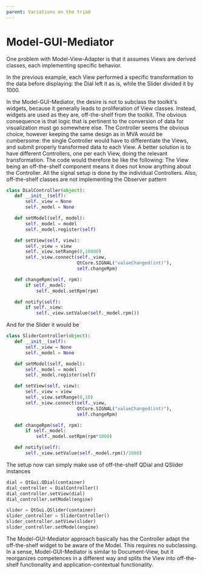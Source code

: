 ```yaml
---
parent: Variations on the triad
---
```

# Model-GUI-Mediator

One problem with Model-View-Adapter is that it assumes Views are derived
classes, each implementing specific behavior. 

In the previous example, each
View performed a specific transformation to the data before displaying: the
Dial left it as is, while the Slider divided it by 1000. 

In the Model-GUI-Mediator, the desire is not to subclass the toolkit's widgets,
because it generally leads to proliferation of View classes. Instead, widgets
are used as they are, off-the-shelf from the toolkit. The obvious consequence
is that logic that is pertinent to the conversion of data for visualization
must go somewhere else. The Controller seems the obvious choice, however
keeping the same design as in MVA would be cumbersome: the single Controller
would have to differentiate the Views, and submit properly transformed data to
each View.  A better solution is to have different Controllers, one per each
View, doing the relevant transformation.  The code would therefore be like the
following: The View being an off-the-shelf component means it does not know
anything about the Controller. All the signal setup is done by the individual
Controllers. Also, off-the-shelf classes are not implementing the Observer
pattern

```python
class DialController(object):
   def __init__(self):
       self._view = None
       self._model = None

   def setModel(self, model):
       self._model = model
       self._model.register(self)

   def setView(self, view):
       self._view = view
       self._view.setRange(0,10000)
       self._view.connect(self._view, 
                          QtCore.SIGNAL("valueChanged(int)"),
                          self.changeRpm)

   def changeRpm(self, rpm):
       if self._model:
           self._model.setRpm(rpm)

   def notify(self):
       if self._view:
           self._view.setValue(self._model.rpm())
```

And for the Slider it would be 

```python
class SliderController(object):
   def __init__(self):
       self._view = None
       self._model = None

   def setModel(self, model):
       self._model = model
       self._model.register(self)

   def setView(self, view):
       self._view = view
       self._view.setRange(0,10)
       self._view.connect(self._view, 
                          QtCore.SIGNAL("valueChanged(int)"),
                          self.changeRpm)

   def changeRpm(self, rpm):
       if self._model:
           self._model.setRpm(rpm*1000)

   def notify(self):
       self._view.setValue(self._model.rpm()/1000)
```

The setup now can simply make use of off-the-shelf QDial and QSlider instances

```python
dial = QtGui.QDial(container)
dial_controller = DialController()
dial_controller.setView(dial)
dial_controller.setModel(engine)

slider = QtGui.QSlider(container)
slider_controller = SliderController()
slider_controller.setView(slider)
slider_controller.setModel(engine)
```

The Model-GUI-Mediator approach basically has the Controller adapt the
off-the-shelf widget to be aware of the Model. This requires no subclassing. In
a sense, Model-GUI-Mediator is similar to Document-View, but it reorganizes
competences in a different way and splits the View into off-the-shelf
functionality and application-contextual functionality.

